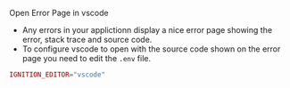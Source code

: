 Open Error Page in vscode
* Any errors in your applictionn display a nice error page showing the error, stack trace and source code.
* To configure vscode to open with the source code shown on the error page you need to edit the `.env` file.

```php
IGNITION_EDITOR="vscode"
```